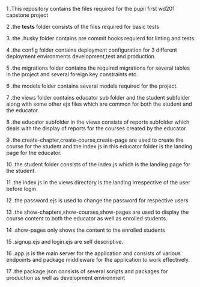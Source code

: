 1 .This repository contains the files required for the pupil first wd201 capstone project 

2 .the __tests__ folder consists of the files required for basic tests

3 .the .husky folder contains pre commit hooks requierd for linting and tests

4 .the config folder contains deployment configuration for 3 different deployment environments development,test and production.

5 .the migrations folder contains the required migrations for several tables in the project and several foreign key constraints etc.

6 .the models folder contains several models required for the project.

7 .the views folder contains educator sub folder and the student subfolder along with some 
other ejs files which are common for both the student and the educator.

8 .the educator subfolder in the views consists of reports subfolder which deals with the display of reports for the courses created by the educator.

9 .the create-chapter,create-course,create-page are used to create the course for the student and the index.js in this educator folder is the landing page for the educator.

10 .the student folder consists of the index.js which is the landing page for the student.

11 .the index.js in the views directory is the landing irrespective of the user before login 

12 .the password.ejs is used to change the password for respective users

13 .the show-chapters,show-courses,show-pages are used to display the course content to both the educator as well as enrolled students.

14 .show-pages only shows the content to the enrolled students

15 .signup.ejs and login.ejs are self descriptive.

16 .app.js is the main server for the application and consists of various endpoints and package middleware for the application to work effectively.

17 .the package.json consists of several scripts and packages for production as well as development environment 
